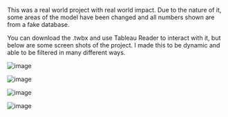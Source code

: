 This was a real world project with real world impact. Due to the nature of it, some areas of the model have been changed and all numbers shown are from a fake database.

You can download the .twbx and use Tableau Reader to interact with it, but below are some screen shots of the project. I made this to be dynamic and able to be filtered in many different ways.

![image](https://user-images.githubusercontent.com/37810067/135860514-f00fd53c-06e8-4054-9a1b-f185ba9962a8.png)

![image](https://user-images.githubusercontent.com/37810067/135861086-452c2fd3-2434-4a28-9e3c-65e23bb6933c.png)

![image](https://user-images.githubusercontent.com/37810067/135861296-01607e55-e317-4214-9aad-d1b2e39882e4.png)

![image](https://user-images.githubusercontent.com/37810067/135861444-a72e6f63-4925-417c-8aa3-a97865241fe0.png)
